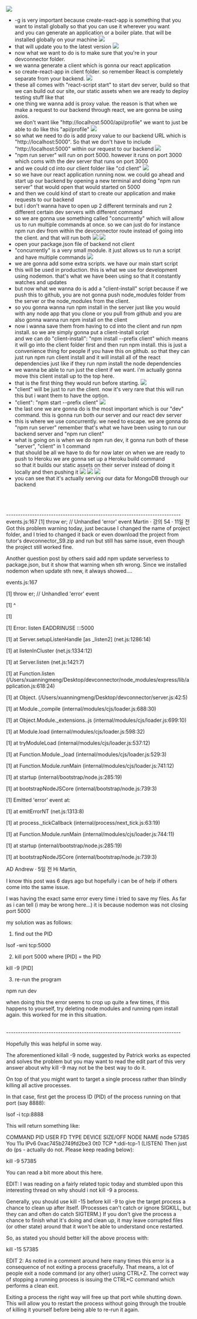![](images/implementing-react-1.png)
- -g is very important because create-react-app is something that you want to install globally so that you can use it wherever you want</br>
and you can generate an application or a boiler plate. that will be installed globally on your machine
![](images/implementing-react-2.png)
- that will update you to the latest version
![](images/implementing-react-3.png)
- now what we want to do is to make sure that you're in your devconnector folder.
- we wanna generate a client which is gonna our react application
- so create-react-app in client folder. so remember React is completely separate from your backend.
![](images/implementing-react-4.png)
- these all comes with "react-script start" to start dev server, build so that we can build out our site, our static assets when we are ready to deploy testing stuff like that
- one thing we wanna add is proxy value. the reason is that when we make a request to our backend through react, we are gonna be using axios.</br>
we don't want like "http://localhost:5000/api/profile" we want to just be able to do like this "api/profile"
![](images/implementing-react-5.png)
- so what we need to do is add proxy value to our backend URL which is "http://localhost:5000". So that we don't have to include "http://localhost:5000" within our request to our backend
![](images/implementing-react-6.png)
- "npm run server" will run on port 5000. however it runs on port 3000 which coms with the dev server that runs on port 3000 
- and we could cd into our client folder like "cd client"
![](images/implementing-react-7.png)
- so we have our react application running now. we could go ahead and start up our backend by opening a new terminal and doing "npm run server" that would open that would started on 5000
- and then we could kind of start to create our application and make requests to our backend
- but i don't wanna have to open up 2 different terminals and run 2 different certain dev servers with different command
- so we are gonna use something called "concurrently" which will allow us to run multiple commands at once. so we can just do for instance npm run dev from within the devconnector route instead of going into the client.
and that will run both
![](images/implementing-react-8.png)
![](images/implementing-react-9.png)
- open your package.json file of backend not client
- "concurrently" is a very small module. it just allows us to run a script and have multiple commands
![](images/implementing-react-10.png)
- we are gonna add some extra scripts. we have our main start script
- this will be used in production. this is what we use for development using nodemon. that's what we have been using so that it constantly watches and updates
- but now what we wanna do is add a "client-install" script because if we push this to github, you are not gonna push node_modules folder from the server or the node_modules from the client.
- so you gonna wanna run npm install in the server just like you would with any node app that you clone or you pull from github and you are also gonna wanna run npm install on the client
- now i wanna save them from having to cd into the client and run npm install. so we are simply gonna put a client-install script</br>
and we can do "client-install": "npm install --prefix client" which means it will go into the client folder first and then run npm install. this is just a convenience thing for people if you have this on github. so that they can just run npm run client install
and it will install all of the react dependencies just like if they run npm install the node dependencies
- we wanna be able to run just the client if we want. i'm actually gonna move this client install up to the top here.
- that is the first thing they would run before starting.
![](images/implementing-react-11.png)
- "client" will be just to run the client. now it's very rare that this will run this but i want them to have the option.
- "client": "npm start --prefix client"
![](images/implementing-react-12.png)
- the last one we are gonna do is the most important which is our "dev" command. this is gonna run both our server and our react dev server
- this is where we use concurrently. we need to escape. we are gonna do \"npm run server\" remember that's what we have been using to run our backend server
and \"npm run client\"
- what is going on is when we do npm run dev, it gonna run both of these "server", "client" in 1 command
- that should be all we have to do for now later on when we are ready to push to Heroku we are gonna set up a Heroku build command</br>
so that it builds our static assets on their server instead of doing it locally and then pushing it
![](images/implementing-react-13.png)
![](images/implementing-react-14.png)
![](images/implementing-react-15.png)
- you can see that it's actually serving our data for MongoDB through our backend
</br>
</br>
</br>--------------------------------------------------------------------------
events.js:167 [1] throw er; // Unhandled 'error' event
Martin · 강의 54 · 11일 전
Got this problem warning today, just because I changed the name of project folder, and I tried to changed it back or even download the project from tutor's devconnector_S9.zip and run but still has same issue, even though the project still worked fine.



Another question post by others said add npm update serverless to package.json, but it show that warning when sth wrong. Since we installed nodemon when update sth new, it always showed....



events.js:167

[1]       throw er; // Unhandled 'error' event

[1]       ^

[1]

[1] Error: listen EADDRINUSE :::5000

[1]     at Server.setupListenHandle [as _listen2] (net.js:1286:14)

[1]     at listenInCluster (net.js:1334:12)

[1]     at Server.listen (net.js:1421:7)

[1]     at Function.listen (/Users/xuanningmeng/Desktop/devconnector/node_modules/express/lib/application.js:618:24)

[1]     at Object.<anonymous> (/Users/xuanningmeng/Desktop/devconnector/server.js:42:5)

[1]     at Module._compile (internal/modules/cjs/loader.js:688:30)

[1]     at Object.Module._extensions..js (internal/modules/cjs/loader.js:699:10)

[1]     at Module.load (internal/modules/cjs/loader.js:598:32)

[1]     at tryModuleLoad (internal/modules/cjs/loader.js:537:12)

[1]     at Function.Module._load (internal/modules/cjs/loader.js:529:3)

[1]     at Function.Module.runMain (internal/modules/cjs/loader.js:741:12)

[1]     at startup (internal/bootstrap/node.js:285:19)

[1]     at bootstrapNodeJSCore (internal/bootstrap/node.js:739:3)

[1] Emitted 'error' event at:

[1]     at emitErrorNT (net.js:1313:8)

[1]     at process._tickCallback (internal/process/next_tick.js:63:19)

[1]     at Function.Module.runMain (internal/modules/cjs/loader.js:744:11)

[1]     at startup (internal/bootstrap/node.js:285:19)

[1]     at bootstrapNodeJSCore (internal/bootstrap/node.js:739:3)

AD
Andrew · 5일 전
Hi Martin,

I know this post was 6 days ago but hopefully i can be of help if others come into the same issue.

I was having the exact same error every time i tried to save my files. As far as i can tell (i may be wrong here...) it is because nodemon was not closing port 5000



my solution was as follows:

1. find out the PID

lsof -wni tcp:5000

2. kill port 5000 where [PID] = the PID

kill -9 [PID]

3. re-run the program

npm run dev



when doing this the error seems to crop up quite a few times, if this happens to yourself, try deleting node modules and running npm install again. this worked for me in this situation.

</br>--------------------------------------------------------------------------

Hopefully this was helpful in some way.

The aforementioned killall -9 node, suggested by Patrick works as expected and solves the problem but you may want to read the edit part of this very answer about why kill -9 may not be the best way to do it.

On top of that you might want to target a single process rather than blindly killing all active processes.

In that case, first get the process ID (PID) of the process running on that port (say 8888):

lsof -i tcp:8888

This will return something like:

COMMAND   PID    USER   FD   TYPE             DEVICE SIZE/OFF NODE NAME
node     57385   You   11u  IPv6 0xac745b2749fd2be3      0t0  TCP *:ddi-tcp-1 (LISTEN)
Then just do (ps - actually do not. Please keep reading below):

kill -9 57385

You can read a bit more about this here.

EDIT: I was reading on a fairly related topic today and stumbled upon this interesting thread on why should i not kill -9 a process.

Generally, you should use kill -15 before kill -9 to give the target process a chance to clean up after itself. (Processes can't catch or ignore SIGKILL, but they can and often do catch SIGTERM.) If you don't give the process a chance to finish what it's doing and clean up, it may leave corrupted files (or other state) around that it won't be able to understand once restarted.

So, as stated you should better kill the above process with:

kill -15 57385

EDIT 2: As noted in a comment around here many times this error is a consequence of not exiting a process gracefully. That means, a lot of people exit a node command (or any other) using CTRL+Z. The correct way of stopping a running process is issuing the CTRL+C command which performs a clean exit.

Exiting a process the right way will free up that port while shutting down. This will allow you to restart the process without going through the trouble of killing it yourself before being able to re-run it again.
